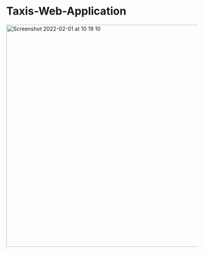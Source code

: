 # Taxis-Web-Application



<img width="586" alt="Screenshot 2022-02-01 at 10 19 10" src="https://user-images.githubusercontent.com/50542132/151942158-85361388-4915-41d3-bb6f-8e7ee9fc579b.png">
